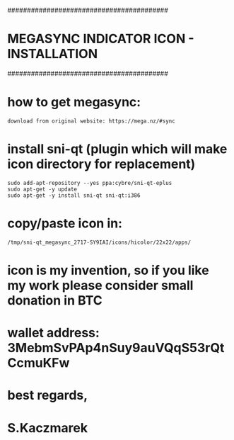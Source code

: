 #########################################
# MEGASYNC INDICATOR ICON - INSTALLATION #
#########################################


# how to get megasync:

    download from original website: https://mega.nz/#sync

# install sni-qt (plugin which will make icon directory for replacement)

    sudo add-apt-repository --yes ppa:cybre/sni-qt-eplus
    sudo apt-get -y update
    sudo apt-get -y install sni-qt sni-qt:i386
 
# copy/paste icon in:

    /tmp/sni-qt_megasync_2717-SY9IAI/icons/hicolor/22x22/apps/

# icon is my invention, so if you like my work please consider small donation in BTC
# wallet address: 3MebmSvPAp4nSuy9auVQqS53rQtCcmuKFw

# best regards,
# S.Kaczmarek
